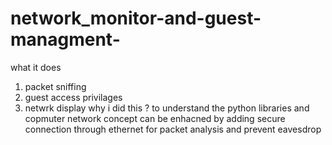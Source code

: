 # network_monitor-and-guest-managment-

what it does 
1) packet sniffing
2) guest access privilages
3) netwrk display
why i did this ?
to understand the python libraries and copmuter network concept
can be enhacned by adding secure connection through ethernet for packet analysis and prevent eavesdrop 
